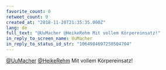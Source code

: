 ```yaml
---
favorite_count: 0
retweet_count: 0
created_at: "2018-11-20T21:35:35.000Z"
lang: de
full_text: "@UuMacher @HeikeRehm Mit vollem Körpereinsatz!"
in_reply_to_screen_name: UuMacher
in_reply_to_status_id_str: "1064984697250504704"
---
```


[@UuMacher](https://twitter.com/UuMacher)
[@HeikeRehm](https://twitter.com/HeikeRehm) Mit vollem Körpereinsatz!
